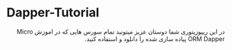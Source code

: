 # Dapper-Tutorial

<p style = "direction: rtl;">
در این ریپوزیتوری شما دوستان عزیز میتونید تمام سورس هایی که در اموزش Micro ORM Dapper پیاده سازی شده را دانلود و استفاده کنید.
</p>
